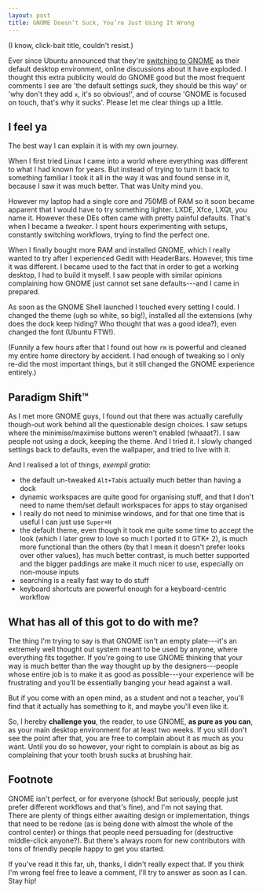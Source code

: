 ```yaml
---
layout: post
title: GNOME Doesn’t Suck, You’re Just Using It Wrong
---
```


(I know, click-bait title, couldn't resist.)

Ever since Ubuntu announced that they're [switching to GNOME][0] as 
their default desktop environment, online discussions about it have 
exploded. I thought this extra publicity would do GNOME good but the 
most frequent comments I see are 'the default settings _suck_, they 
should be this way' or 'why don't they add `x`, it's so obvious!', and 
of course 'GNOME is focused on touch, that's why it sucks'. Please let 
me clear things up a little.

I feel ya
---------

The best way I can explain it is with my own journey.

When I first tried Linux I came into a world where everything was different to
what I had known for years. But instead of trying to turn it back to something
familiar I took it all in the way it was and found sense in it, because I saw
it was much better. That was Unity mind you.

However my laptop had a single core and 750MB of RAM so it soon became apparent
that I would have to try something lighter. LXDE, Xfce, LXQt, you name it.
However these DEs often came with pretty painful defaults. That's when I became
a _tweaker_. I spent hours experimenting with setups, constantly switching
workflows, trying to find the perfect one.

When I finally bought more RAM and installed GNOME, which I really wanted to
try after I experienced Gedit with HeaderBars. However, this time it was
different. I became used to the fact that in order to get a working desktop, I
had to build it myself. I saw people with similar opinions complaining how
GNOME just cannot set sane defaults---and I came in prepared.

As soon as the GNOME Shell launched I touched every setting I could. I changed
the theme (ugh so white, so big!), installed all the extensions (why does the
dock keep hiding? Who thought that was a good idea?), even changed the font
(Ubuntu FTW!).

(Funnily a few hours after that I found out how `rm` is powerful and cleaned my
entire home directory by accident. I had enough of tweaking so I only re-did
the most important things, but it still changed the GNOME experience entirely.)

Paradigm Shift™
---------------

As I met more GNOME guys, I found out that there was actually carefully
though-out work behind all the questionable design choices. I saw setups where
the minimise/maximise buttons weren't enabled (whaaat?). I saw people not using
a dock, keeping the theme. And I tried it. I slowly changed settings back to
defaults, even the wallpaper, and tried to live with it.

And I realised a lot of things, _exempli gratia_:

 * the default un-tweaked `Alt+Tab`is actually much better than having a 
   dock
 * dynamic workspaces are quite good for organising stuff, and that 
   I don't need to name them/set default workspaces for apps to stay 
   organised
 * I really do not need to minimise windows, and for that one time that 
   is useful I can just use `Super+H`
 * the default theme, even though it took me quite some time  to accept 
   the look (which I later grew to love so much I ported it to GTK+
   2), is much more functional than the others (by that I mean it 
   doesn't prefer looks over other values), has much better contrast, is 
   much better supported and the bigger paddings are make it much nicer 
   to use, especially on non-mouse inputs
 * searching is a really fast way to do stuff
 * keyboard shortcuts are powerful enough for a keyboard-centric
   workflow

What has all of this got to do with me?
---------------------------------------

The thing I'm trying to say is that GNOME isn't an empty plate---it's an
extremely well thought out system meant to be used by anyone, where everything
fits together. If you're going to use GNOME thinking that your way is much
better than the way thought up by the designers---people whose entire job is to
make it as good as possible---your experience will be frustrating and you'll be
essentially banging your head against a wall.

But if you come with an open mind, as a student and not a teacher, you'll find
that it actually has something to it, and maybe you'll even like it.

So, I hereby **challenge you**, the reader, to use GNOME, **as pure as you
can**, as your main desktop environment for at least two weeks. If you still
don't see the point after that, you are free to complain about it as much as
you want. Until you do so however, your right to complain is about as big as
complaining that your tooth brush sucks at brushing hair.

Footnote
--------

GNOME isn't perfect, or for everyone (shock! But seriously, people just 
prefer different workflows and that's fine), and I'm not saying that.  
There are plenty of things either awaiting design or implementation, 
things that need to be redone (as is being done with almost the whole of 
the control center) or things that people need persuading for 
(destructive middle-click anyone?). But there's always room for new 
contributors with tons of friendly people happy to get you started.

If you've read it this far, uh, thanks, I didn't really expect that. If you
think I'm wrong feel free to leave a comment, I'll try to answer as soon as I
can. Stay hip!

[0]: http://www.omgubuntu.co.uk/2017/04/ubuntu-18-04-ship-gnome-desktop-not-unity

[//]: # ( vim: set tw=72 fo=awntq spell spelllang=en:)

